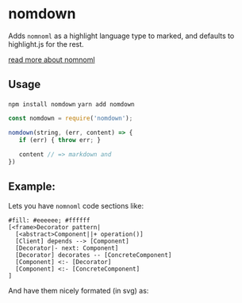 # nomdown

Adds `nomnoml` as a highlight language type to marked, and defaults to highlight.js for the rest.

[read more about nomnoml](http://www.nomnoml.com/)

## Usage 
`npm install nomdown`
`yarn add nomdown`


```js
const nomdown = require('nomdown');

nomdown(string, (err, content) => {
   if (err) { throw err; }
   
   content // => markdown and 
})
```

## Example:


Lets you have `nomnoml` code sections like:

```nomnoml
#fill: #eeeeee; #ffffff
[<frame>Decorator pattern|
  [<abstract>Component||+ operation()]
  [Client] depends --> [Component]
  [Decorator|- next: Component]
  [Decorator] decorates -- [ConcreteComponent]
  [Component] <:- [Decorator]
  [Component] <:- [ConcreteComponent]
]
```

And have them nicely formated (in svg) as:

